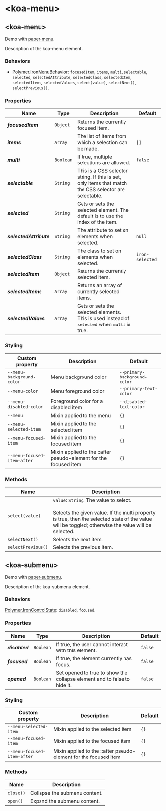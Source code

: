 # &lt;koa-menu&gt;

## &lt;koa-menu&gt;

Demo with [paper-menu](https://elements.polymer-project.org/elements/paper-menu?view=demo).

Description of the koa-menu element.

### Behaviors

* [Polymer.IronMenuBehavior](https://elements.polymer-project.org/elements/iron-menu-behavior?active=Polymer.IronMenuBehavior): `focusedItem`, `items`, `multi`, `selectable`, `selected`, `selectedAttribute`, `selectedClass`, `selectedItem`, `selectedItems`, `selectedValues`, `select(value)`, `selectNext()`, `selectPrevious()`.

### Properties

Name | Type | Description | Default
-----|------|-------------|--------
***focusedItem*** | `Object` | Returns the currently focused item. |
***items*** | `Array` | The list of items from which a selection can be made. | `[]`
***multi*** | `Boolean` | If true, multiple selections are allowed. | `false`
***selectable*** | `String` | This is a CSS selector string. If this is set, only items that match the CSS selector are selectable. |
***selected*** | `String` | Gets or sets the selected element. The default is to use the index of the item. |
***selectedAttribute*** | `String` | The attribute to set on elements when selected. | `null`
***selectedClass*** | `String` | The class to set on elements when selected. | `iron-selected`
***selectedItem*** | `Object` | Returns the currently selected item. |
***selectedItems*** | `Array` | Returns an array of currently selected items. |
***selectedValues*** | `Array` | Gets or sets the selected elements. This is used instead of `selected` when `multi` is true. |

### Styling

Custom property | Description | Default
----------------|-------------|--------
`--menu-background-color` | Menu background color | `--primary-background-color`
`--menu-color` | Menu foreground color | `--primary-text-color`
`--menu-disabled-color` | Foreground color for a disabled item | `--disabled-text-color`
`--menu` | Mixin applied to the menu | `{}`
`--menu-selected-item` | Mixin applied to the selected item | `{}`
`--menu-focused-item` | Mixin applied to the focused item | `{}`
`--menu-focused-item-after` | Mixin applied to the ::after pseudo-element for the focused item | `{}`

### Methods

Name | Description
-----|------------
`select(value)` | `value`: `String`. The value to select.<br/><br/>Selects the given value. If the multi property is true, then the selected state of the value will be toggled; otherwise the value will be selected.
`selectNext()` | Selects the next item.
`selectPrevious()` | Selects the previous item.


## &lt;koa-submenu&gt;

Demo with [paper-submenu](https://elements.polymer-project.org/elements/paper-menu?view=demo).

Description of the koa-submenu element.

### Behaviors

[Polymer.IronControlState](https://elements.polymer-project.org/elements/iron-behaviors?active=Polymer.IronControlState): `disabled`, `focused`.

### Properties

Name | Type | Description | Default
-----|------|-------------|--------
***disabled*** | `Boolean` | If true, the user cannot interact with this element. | `false`
***focused*** | `Boolean` | If true, the element currently has focus. | `false`
***opened*** | `Boolean` | Set opened to true to show the collapse element and to false to hide it. | `false`

### Styling

Custom property | Description | Default
----------------|-------------|--------
`--menu-selected-item` | Mixin applied to the selected item | `{}`
`--menu-focused-item` | Mixin applied to the focused item | `{}`
`--menu-focused-item-after` | Mixin applied to the ::after pseudo-element for the focused item | `{}`

### Methods

Name | Description
-----|------------
`close()` | Collapse the submenu content.
`open()` | Expand the submenu content.
